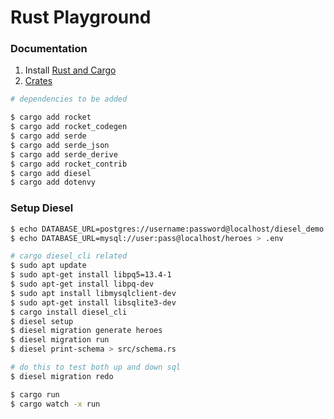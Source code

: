 # Rust Playground

### Documentation

1. Install [Rust and Cargo](https://doc.rust-lang.org/cargo/getting-started/installation.html)
2. [Crates](https://crates.io/)

```bash
# dependencies to be added

$ cargo add rocket
$ cargo add rocket_codegen
$ cargo add serde
$ cargo add serde_json
$ cargo add serde_derive
$ cargo add rocket_contrib
$ cargo add diesel
$ cargo add dotenvy
```

### Setup Diesel
```bash
$ echo DATABASE_URL=postgres://username:password@localhost/diesel_demo > .env
$ echo DATABASE_URL=mysql://user:pass@localhost/heroes > .env

# cargo diesel_cli related
$ sudo apt update
$ sudo apt-get install libpq5=13.4-1
$ sudo apt-get install libpq-dev
$ sudo apt install libmysqlclient-dev
$ sudo apt-get install libsqlite3-dev
$ cargo install diesel_cli
$ diesel setup
$ diesel migration generate heroes
$ diesel migration run
$ diesel print-schema > src/schema.rs

# do this to test both up and down sql
$ diesel migration redo

$ cargo run
$ cargo watch -x run
```